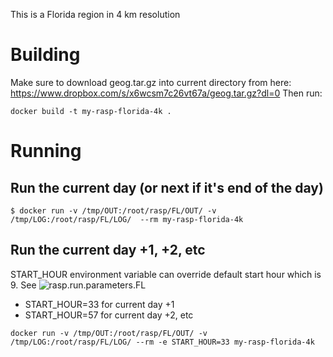 This is a Florida region in 4 km resolution

# Building
Make sure to download geog.tar.gz into current directory from here: https://www.dropbox.com/s/x6wcsm7c26vt67a/geog.tar.gz?dl=0
Then run:

```
docker build -t my-rasp-florida-4k .
```

# Running
## Run the current day (or next if it's end of the day)

```
$ docker run -v /tmp/OUT:/root/rasp/FL/OUT/ -v /tmp/LOG:/root/rasp/FL/LOG/  --rm my-rasp-florida-4k
```

## Run the current day +1, +2, etc

START_HOUR environment variable can override default start hour which is 9. See ![rasp.run.parameters.FL](FL/rasp.run.parameters.FL)

* START_HOUR=33 for current day +1
* START_HOUR=57 for current day +2, etc

```
docker run -v /tmp/OUT:/root/rasp/FL/OUT/ -v /tmp/LOG:/root/rasp/FL/LOG/ --rm -e START_HOUR=33 my-rasp-florida-4k
```
